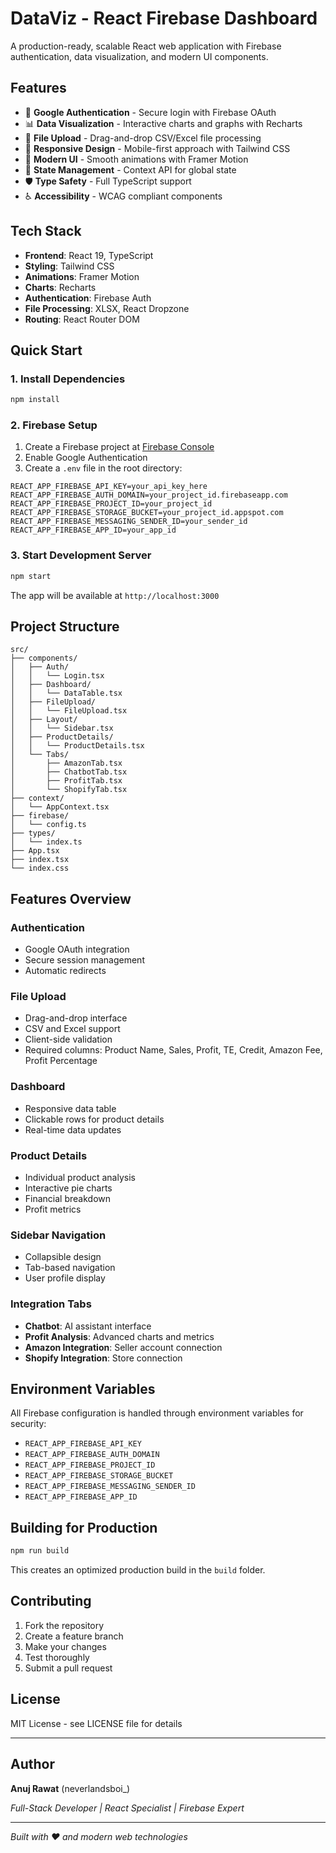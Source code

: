 # DataViz - React Firebase Dashboard

A production-ready, scalable React web application with Firebase authentication, data visualization, and modern UI components.

## Features

- 🔐 **Google Authentication** - Secure login with Firebase OAuth
- 📊 **Data Visualization** - Interactive charts and graphs with Recharts
- 📁 **File Upload** - Drag-and-drop CSV/Excel file processing
- 📱 **Responsive Design** - Mobile-first approach with Tailwind CSS
- 🎨 **Modern UI** - Smooth animations with Framer Motion
- 🔄 **State Management** - Context API for global state
- 🛡️ **Type Safety** - Full TypeScript support
- ♿ **Accessibility** - WCAG compliant components

## Tech Stack

- **Frontend**: React 19, TypeScript
- **Styling**: Tailwind CSS
- **Animations**: Framer Motion
- **Charts**: Recharts
- **Authentication**: Firebase Auth
- **File Processing**: XLSX, React Dropzone
- **Routing**: React Router DOM

## Quick Start

### 1. Install Dependencies

```bash
npm install
```

### 2. Firebase Setup

1. Create a Firebase project at [Firebase Console](https://console.firebase.google.com/)
2. Enable Google Authentication
3. Create a `.env` file in the root directory:

```env
REACT_APP_FIREBASE_API_KEY=your_api_key_here
REACT_APP_FIREBASE_AUTH_DOMAIN=your_project_id.firebaseapp.com
REACT_APP_FIREBASE_PROJECT_ID=your_project_id
REACT_APP_FIREBASE_STORAGE_BUCKET=your_project_id.appspot.com
REACT_APP_FIREBASE_MESSAGING_SENDER_ID=your_sender_id
REACT_APP_FIREBASE_APP_ID=your_app_id
```

### 3. Start Development Server

```bash
npm start
```

The app will be available at `http://localhost:3000`

## Project Structure

```
src/
├── components/
│   ├── Auth/
│   │   └── Login.tsx
│   ├── Dashboard/
│   │   └── DataTable.tsx
│   ├── FileUpload/
│   │   └── FileUpload.tsx
│   ├── Layout/
│   │   └── Sidebar.tsx
│   ├── ProductDetails/
│   │   └── ProductDetails.tsx
│   └── Tabs/
│       ├── AmazonTab.tsx
│       ├── ChatbotTab.tsx
│       ├── ProfitTab.tsx
│       └── ShopifyTab.tsx
├── context/
│   └── AppContext.tsx
├── firebase/
│   └── config.ts
├── types/
│   └── index.ts
├── App.tsx
├── index.tsx
└── index.css
```

## Features Overview

### Authentication
- Google OAuth integration
- Secure session management
- Automatic redirects

### File Upload
- Drag-and-drop interface
- CSV and Excel support
- Client-side validation
- Required columns: Product Name, Sales, Profit, TE, Credit, Amazon Fee, Profit Percentage

### Dashboard
- Responsive data table
- Clickable rows for product details
- Real-time data updates

### Product Details
- Individual product analysis
- Interactive pie charts
- Financial breakdown
- Profit metrics

### Sidebar Navigation
- Collapsible design
- Tab-based navigation
- User profile display

### Integration Tabs
- **Chatbot**: AI assistant interface
- **Profit Analysis**: Advanced charts and metrics
- **Amazon Integration**: Seller account connection
- **Shopify Integration**: Store connection

## Environment Variables

All Firebase configuration is handled through environment variables for security:

- `REACT_APP_FIREBASE_API_KEY`
- `REACT_APP_FIREBASE_AUTH_DOMAIN`
- `REACT_APP_FIREBASE_PROJECT_ID`
- `REACT_APP_FIREBASE_STORAGE_BUCKET`
- `REACT_APP_FIREBASE_MESSAGING_SENDER_ID`
- `REACT_APP_FIREBASE_APP_ID`

## Building for Production

```bash
npm run build
```

This creates an optimized production build in the `build` folder.

## Contributing

1. Fork the repository
2. Create a feature branch
3. Make your changes
4. Test thoroughly
5. Submit a pull request

## License

MIT License - see LICENSE file for details

---

## Author

**Anuj Rawat** (neverlandsboi_)

*Full-Stack Developer | React Specialist | Firebase Expert*

---

*Built with ❤️ and modern web technologies*